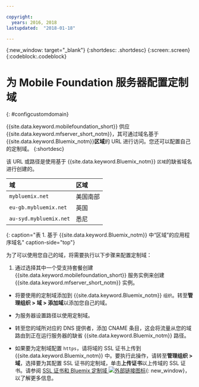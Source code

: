 ```yaml
---

copyright:
  years: 2016, 2018
lastupdated:  "2018-01-18"

---
```


{:new_window: target="_blank"}
{:shortdesc: .shortdesc}
{:screen:.screen}
{:codeblock:.codeblock}

# 为 Mobile Foundation 服务器配置定制域
{: #configcustomdomain}

{{site.data.keyword.mobilefoundation_short}} 供应 {{site.data.keyword.mfserver_short_notm}}，其可通过域名基于<!--on {{site.data.keyword.containerlong}} as a container group. The container group will be mapped to--> {{site.data.keyword.Bluemix_notm}}**区域**的 URL 进行访问。您还可以配置自己的定制域。
{:shortdesc}

该<!--container group is created with a--> URL 或路径是使用基于 {{site.data.keyword.Bluemix_notm}} `区域`的缺省域名进行创建的。

  |域|  区域|    
  |:----- | :----- |    
  |`mybluemix.net` | 美国南部|    
  |`eu-gb.mybluemix.net` | 英国|
  |`au-syd.mybluemix.net` | 悉尼|      
  {: caption="表 1. 基于 {{site.data.keyword.Bluemix_notm}} 中“区域”的应用程序域名" caption-side="top"}

为了可以使用您自己的域，将需要执行以下步骤来配置定制域：

1.	通过选择其中一个受支持套餐创建 {{site.data.keyword.mobilefoundation_short}} 服务实例来创建 {{site.data.keyword.mfserver_short_notm}} 实例。

+ 将要使用的定制域添加到 {{site.data.keyword.Bluemix_notm}} `组织`。转至**管理组织 > 域 > 添加域**以添加您自己的域。

+ 为<!--container group-->服务器设置路径以使用定制域。

+ 转至您的域所对应的 DNS 提供者，添加 CNAME 条目，这会将流量从您的域路由到正在运行<!--container group-->服务器的缺省 {{site.data.keyword.Bluemix_notm}} 路径。

+ 如果要为定制域配置 `https`，请将域的 SSL 证书上传到 {{site.data.keyword.Bluemix_notm}} 中。要执行此操作，请转至**管理组织 > 域**，选择要为其配置 SSL 证书的定制域，单击**上传证书**以上传域的 SSL 证书。请参阅 [SSL 证书和 Bluemix 定制域 ![外部链接图标](../../icons/launch-glyph.svg "外部链接图标")](https://developer.ibm.com/bluemix/2014/09/28/ssl-certificates-bluemix-custom-domains/){: new_window}，以了解更多信息。
